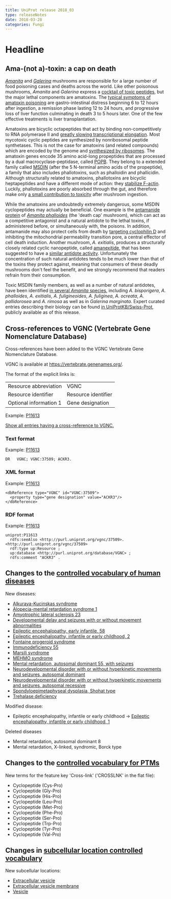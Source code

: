 ```yaml
---
title: UniProt release 2018_03
type: releaseNotes
date: 2018-03-28
categories: Fungi
---
```


# Headline

## Ama-(not a)-toxin: a cap on death

[_Amanita_](https://www.uniprot.org/taxonomy/41955) and [_Galerina_](https://www.uniprot.org/taxonomy/109632) mushrooms are responsible for a large number of food poisoning cases and deaths across the world. Like other poisonous mushrooms, _Amanita_ and _Galerina_ express a [cocktail of toxic peptides](https://www.ncbi.nlm.nih.gov/pubmed/27978833), but the major lethal components are amatoxins. The [typical symptoms of amatoxin poisoning](https://www.ncbi.nlm.nih.gov/pubmed/12475187) are gastro-intestinal distress beginning 6 to 12 hours after ingestion, a remission phase lasting 12 to 24 hours, and progressive loss of liver function culminating in death 3 to 5 hours later. One of the few effective treatments is liver transplantation.

Amatoxins are bicyclic octapeptides that act by binding non-competitively to RNA polymerase II and [greatly slowing transcriptional elongation](https://www.ncbi.nlm.nih.gov/pubmed/8702941). Most mycotoxic cyclic peptides are synthesized by nonribosomal peptide synthetases. This is not the case for amatoxins (and related compounds) which are encoded by the genome and [synthesized by ribosomes](https://www.ncbi.nlm.nih.gov/pubmed/22202811). The amatoxin genes encode 35 amino acid-long propeptides that are processed by a dual macrocyclase-peptidase, called [POPB](https://www.uniprot.org/uniprotkb?query=gene:popb+and+taxonomy:fungi). They belong to a extended family called [MSDIN](https://www.uniprot.org/uniprotkb?query=family:MSDIN+fungal+toxin+family) (after the 5 N-terminal amino acids of the propeptide), a family that also includes phallotoxins, such as phalloidin and phallicidin. Although structurally related to amatoxins, phallotoxins are bicyclic heptapeptides and have a different mode of action: they [stabilize F-actin](https://www.ncbi.nlm.nih.gov/pubmed/10611961). Luckily, phallotoxins are poorly absorbed through the gut, and therefore make only [a small contribution to toxicity](https://www.ncbi.nlm.nih.gov/pubmed/3824408) after mushroom ingestion.

While the amatoxins are undoubtedly extremely dangerous, some MSDIN cyclopeptides may actually be beneficial. One example is the [antamanide protein](https://www.ncbi.nlm.nih.gov/pubmed/4966639) of [_Amanita phalloides_](https://www.uniprot.org/taxonomy/67723) (the 'death cap' mushroom), which can act as a competitive antagonist and a natural antidote to the lethal toxins, if administered before, or simultaneously with, the poisons. In addition, antamanide may also protect cells from death by [targeting cyclophilin D](https://www.ncbi.nlm.nih.gov/pubmed/21297983) and inhibiting the mitochondrial permeability transition pore, a central effector of cell death induction. Another mushroom, _A. exitialis_, produces a structurally closely related cyclic nanopeptide, called [amanexitide](https://www.uniprot.org/uniprotkb?query=accession%3AU5L3J5+OR+accession%3AU5L3K1), that has been suggested to have a [similar antidote activity](https://www.ncbi.nlm.nih.gov/pmc/articles/PMC4131706/). Unfortunately the concentration of such natural antidotes tends to be much lower than that of the toxins they protect against, meaning that consumers of these deadly mushrooms don't feel the benefit, and we strongly recommend that readers refrain from their consumption.

Toxic MSDIN family members, as well as a number of natural antidotes, have been identified [in several _Amanita_ species](https://www.ncbi.nlm.nih.gov/pubmed/24613547), including _A. bisporigera_, _A. phalloides_, _A. exitialis_, _A. fuligineoides_, _A. fuliginea_, _A. ocreata_, _A. pallidorosea_ and _A. rimosa_ as well as in _Galerina marginata_. Expert curated entries describing their biology can be found [in UniProtKB/Swiss-Prot](https://www.uniprot.org/uniprotkb?query=family:MSDIN+fungal+toxin+family), publicly available as of this release.

## Cross-references to VGNC (Vertebrate Gene Nomenclature Database)

Cross-references have been added to the VGNC Vertebrate Gene Nomenclature Database.

VGNC is available at <https://vertebrate.genenames.org/>.

The format of the explicit links is:

|                        |                     |
| :--------------------- | :------------------ |
| Resource abbreviation  | VGNC                |
| Resource identifier    | Resource identifier |
| Optional information 1 | Gene designation    |

Example: [P11613](https://www.uniprot.org/uniprotkb/P11613)

[Show all entries having a cross-reference to VGNC.](https://www.uniprot.org/uniprotkb?query=database:vgnc)

### Text format

Example: [P11613](https://rest.uniprot.org/uniprotkb/P11613.txt)

    DR   VGNC; VGNC:37509; ACKR3.

### XML format

Example: [P11613](https://rest.uniprot.org/uniprotkb/P11613.xml)

    <dbReference type="VGNC" id="VGNC:37509">
      <property type="gene designation" value="ACKR3"/>
    </dbReference>

### RDF format

Example: [P11613](https://rest.uniprot.org/uniprotkb/P11613.ttl)

    uniprot:P11613
      rdfs:seeAlso <http://purl.uniprot.org/vgnc/37509>.
    <http://purl.uniprot.org/vgnc/37509>
      rdf:type up:Resource ;
      up:database <http://purl.uniprot.org/database/VGNC> ;
      rdfs:comment "ACKR3" .

## Changes to the [controlled vocabulary of human diseases](https://ftp.uniprot.org/pub/databases/uniprot/current_release/knowledgebase/complete/docs/humdisease)

New diseases:

- [Alkuraya-Kucinskas syndrome](https://www.uniprot.org/diseases/DI-05169)
- [Alopecia-mental retardation syndrome 1](https://www.uniprot.org/diseases/DI-05180)
- [Amyotrophic lateral sclerosis 23](https://www.uniprot.org/diseases/DI-05172)
- [Developmental delay and seizures with or without movement abnormalities](https://www.uniprot.org/diseases/DI-05179)
- [Epileptic encephalopathy, early infantile, 58](https://www.uniprot.org/diseases/DI-05170)
- [Epileptic encephalopathy, infantile or early childhood, 2](https://www.uniprot.org/diseases/DI-05174)
- [Fontaine progeroid syndrome](https://www.uniprot.org/diseases/DI-05183)
- [Immunodeficiency 55](https://www.uniprot.org/diseases/DI-05177)
- [Marsili syndrome](https://www.uniprot.org/diseases/DI-05171)
- [MEHMO syndrome](https://www.uniprot.org/diseases/DI-05173)
- [Mental retardation, autosomal dominant 55, with seizures](https://www.uniprot.org/diseases/DI-05178)
- [Neurodevelopmental disorder with or without hyperkinetic movements and seizures, autosomal dominant](https://www.uniprot.org/diseases/DI-05176)
- [Neurodevelopmental disorder with or without hyperkinetic movements and seizures, autosomal recessive](https://www.uniprot.org/diseases/DI-05175)
- [Spondyloepimetaphyseal dysplasia, Shohat type](https://www.uniprot.org/diseases/DI-05181)
- [Trehalase deficiency](https://www.uniprot.org/diseases/DI-05182)

Modified disease:

- Epileptic encephalopathy, infantile or early childhood -&gt; [Epileptic encephalopathy, infantile or early childhood, 1](https://www.uniprot.org/diseases/DI-05114)

Deleted diseases

- Mental retardation, autosomal dominant 8
- Mental retardation, X-linked, syndromic, Borck type

## Changes to the [controlled vocabulary for PTMs](https://ftp.uniprot.org/pub/databases/uniprot/current_release/knowledgebase/complete/docs/ptmlist)

New terms for the feature key 'Cross-link' ('CROSSLNK' in the flat file):

- Cyclopeptide (Cys-Pro)
- Cyclopeptide (Gly-Pro)
- Cyclopeptide (His-Pro)
- Cyclopeptide (Leu-Pro)
- Cyclopeptide (Met-Pro)
- Cyclopeptide (Phe-Pro)
- Cyclopeptide (Ser-Pro)
- Cyclopeptide (Trp-Pro)
- Cyclopeptide (Tyr-Pro)
- Cyclopeptide (Val-Pro)

## Changes in [subcellular location controlled vocabulary](https://ftp.uniprot.org/pub/databases/uniprot/current_release/knowledgebase/complete/docs/subcell)

New subcellular locations:

- [Extracellular vesicle](https://www.uniprot.org/locations/SL-0499)
- [Extracellular vesicle membrane](https://www.uniprot.org/locations/SL-0500)
- [Vesicle](https://www.uniprot.org/locations/SL-0498)
